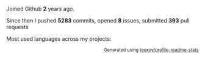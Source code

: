 Joined Github **2** years ago.

Since then I pushed **5283** commits, opened **8** issues, submitted **393** pull requests

Most used languages across my projects:


<p align="right"><sub>Generated using <a href="https://github.com/marketplace/actions/profile-readme-stats">teoxoy/profile-readme-stats</a></sub></p>
